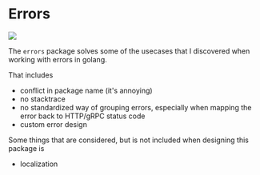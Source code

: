 # Errors


[![](https://godoc.org/github.com/alextanhongpin/errors?status.svg)](http://godoc.org/github.com/alextanhongpin/errors)


The `errors` package solves some of the usecases that I discovered when working with errors in golang.

That includes
- conflict in package name (it's annoying)
- no stacktrace
- no standardized way of grouping errors, especially when mapping the error back to HTTP/gRPC status code
- custom error design

Some things that are considered, but is not included when designing this package is
- localization
